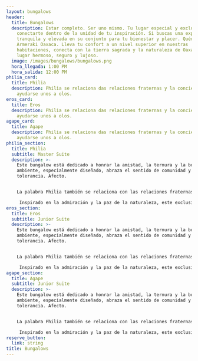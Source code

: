 ```yaml
---
layout: bungalows
header:
  title: Bungalows
  description: Estar completo. Ser uno mismo. Tu lugar especial y exclusivo para
    conectarte dentro de la unidad de tu inspiración. Si buscas una experiencia
    tranquila y elevada en su conjunto para tu bienestar y placer. Quédate en
    Armeraki Oaxaca. Lleva tu confort a un nivel superior en nuestras
    habitaciones, conecta con la tierra sagrada y la naturaleza de Oaxaca en un
    lugar hermoso, seguro y lujoso.
  image: /images/bungalows/bungalows.png
  hora_llegada: 1:00 PM
  hora_salida: 12:00 PM
philia_card:
  title: Philia
  description: Philia se relaciona das relaciones fraternas y la conciencia de
    ayudarse unos a olos.
eros_card:
  title: Eros
  description: Philia se relaciona das relaciones fraternas y la conciencia de
    ayudarse unos a olos.
agape_card:
  title: Agape
  description: Philia se relaciona das relaciones fraternas y la conciencia de
    ayudarse unos a olos.
philia_section:
  title: Philia
  subtitle: Master Suite
  description: >-
    Este bungalow está dedicado a honrar la amistad, la ternura y la bondad. Su
    ambiente, especialmente diseñado, abraza el sentido de comunidad y
    tolerancia. Afecto.


    La palabra Philia también se relaciona con las relaciones fraternas y la conciencia de ayudarse unos a otros.

     Inspirado en la admiración y la paz de la naturaleza, este exclusivo bungalow te inspira el ambiente para disfrutar al máximo de tu estancia.
eros_section:
  title: Eros
  subtitle: Junior Suite
  description: >-
    Este bungalow está dedicado a honrar la amistad, la ternura y la bondad. Su
    ambiente, especialmente diseñado, abraza el sentido de comunidad y
    tolerancia. Afecto.


    La palabra Philia también se relaciona con las relaciones fraternas y la conciencia de ayudarse unos a otros.

     Inspirado en la admiración y la paz de la naturaleza, este exclusivo bungalow te inspira el ambiente para disfrutar al máximo de tu estancia.
agape_section:
  title: Agape
  subtitle: Junior Suite
  description: >-
    Este bungalow está dedicado a honrar la amistad, la ternura y la bondad. Su
    ambiente, especialmente diseñado, abraza el sentido de comunidad y
    tolerancia. Afecto.


    La palabra Philia también se relaciona con las relaciones fraternas y la conciencia de ayudarse unos a otros.

     Inspirado en la admiración y la paz de la naturaleza, este exclusivo bungalow te inspira el ambiente para disfrutar al máximo de tu estancia.
reserve_button:
  link: string
title: Bungalows
---
```

